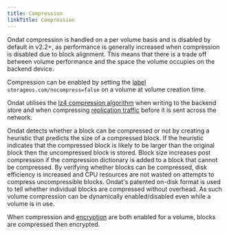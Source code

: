 ```yaml
---
title: Compression
linkTitle: Compression
---
```


Ondat compression is handled on a per volume basis and is disabled by
default in v2.2+, as performance is generally increased when compression is
disabled due to block alignment. This means that there is a trade
off between volume performance and the space the volume occupies on the backend
device.

Compression can be enabled by setting the [label](/docs/reference/labels)
`storageos.com/nocompress=false` on a volume at volume creation time.

Ondat utilises the [lz4 compression algorithm](https://lz4.github.io/lz4/)
when writing to the backend store and when compressing [replication
traffic](/docs/concepts/replication) before it is sent across the network.

Ondat detects whether a block can be compressed or not by creating a
heuristic that predicts the size of a compressed block. If the heuristic
indicates that the compressed block is likely to be larger than the
original block then the uncompressed block is stored. Block size increases post
compression if the compression dictionary is added to a block that cannot be
compressed. By verifying whether blocks can be compressed, disk efficiency is
increased and CPU resources are not wasted on attempts to compress
uncompressible blocks. Ondat's patented on-disk format is used to tell
whether individual blocks are compressed without overhead. As such volume
compression can be dynamically enabled/disabled even while a volume is in use.

When compression and [encryption](/docs/concepts/encryption) are both enabled
for a volume, blocks are compressed then encrypted.


